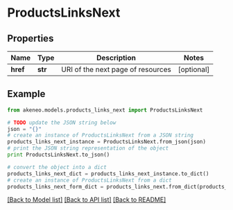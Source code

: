 # ProductsLinksNext


## Properties
Name | Type | Description | Notes
------------ | ------------- | ------------- | -------------
**href** | **str** | URI of the next page of resources | [optional] 

## Example

```python
from akeneo.models.products_links_next import ProductsLinksNext

# TODO update the JSON string below
json = "{}"
# create an instance of ProductsLinksNext from a JSON string
products_links_next_instance = ProductsLinksNext.from_json(json)
# print the JSON string representation of the object
print ProductsLinksNext.to_json()

# convert the object into a dict
products_links_next_dict = products_links_next_instance.to_dict()
# create an instance of ProductsLinksNext from a dict
products_links_next_form_dict = products_links_next.from_dict(products_links_next_dict)
```
[[Back to Model list]](../README.md#documentation-for-models) [[Back to API list]](../README.md#documentation-for-api-endpoints) [[Back to README]](../README.md)


